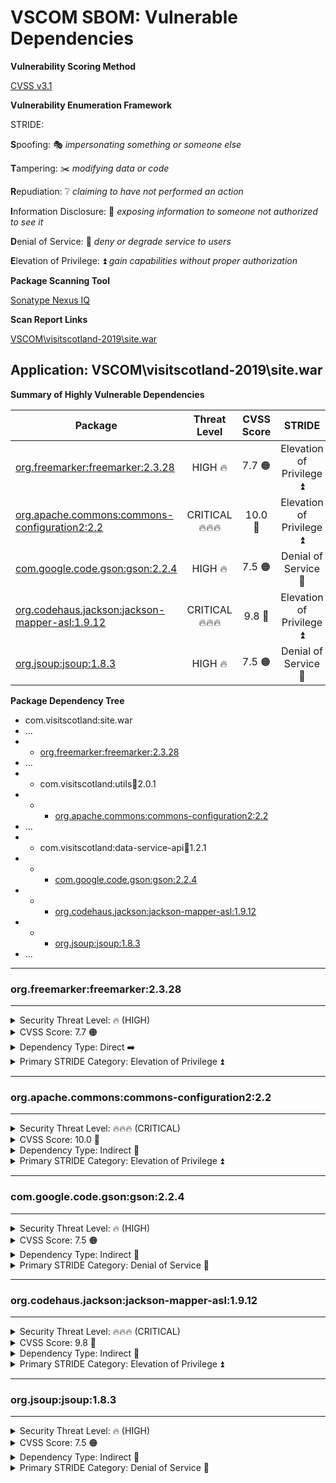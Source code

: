 # VSCOM SBOM: Vulnerable Dependencies

**Vulnerability Scoring Method**

[CVSS v3.1](https://www.first.org/cvss/calculator/3.1)

**Vulnerability Enumeration Framework**

STRIDE:

**S**poofing: 🎭 *impersonating something or someone else*

**T**ampering: ✂️ *modifying data or code*

**R**epudiation: ❔ *claiming to have not performed an action*

**I**nformation Disclosure: 👀 *exposing information to someone not authorized to see it*

**D**enial of Service: 🚫 *deny or degrade service to users*

**E**levation of Privilege: ⏫ *gain capabilities without proper authorization*

**Package Scanning Tool**

[Sonatype Nexus IQ](https://help.sonatype.com/iqserver/product-information/licensing-and-features)

**Scan Report Links**

[VSCOM\visitscotland-2019\site.war](https://iq.visitscotland.com/assets/index.html#/applicationReport/visitscotland-site/cc224f72876d4fa690926b4adf01db56/policy)

## Application: VSCOM\visitscotland-2019\site.war 

**Summary of Highly Vulnerable Dependencies**

| Package | Threat Level | CVSS Score | STRIDE | Dependency Type |
| ------- | :----------: | :--------: | :----: | :-------------: |
| [org.freemarker:freemarker:2.3.28](#orgfreemarkerfreemarker2328) | HIGH 🔥 | 7.7 🟠 | Elevation of Privilege ⏫ | Direct ➡️ |
| [org.apache.commons:commons-configuration2:2.2](#orgapachecommonscommons-configuration222) | CRITICAL 🔥🔥🔥 | 10.0 🔴 | Elevation of Privilege ⏫ | Indirect 🔀 |
| [com.google.code.gson:gson:2.2.4](#comgooglecodegsongson224) | HIGH 🔥 | 7.5 🟠 | Denial of Service 🚫 | Indirect 🔀 |
| [org.codehaus.jackson:jackson-mapper-asl:1.9.12](#orgcodehausjacksonjackson-mapper-asl1912) | CRITICAL 🔥🔥🔥 | 9.8 🔴 | Elevation of Privilege ⏫ | Indirect 🔀 |
| [org.jsoup:jsoup:1.8.3](#orgjsoupjsoup183) | HIGH 🔥 | 7.5 🟠 | Denial of Service 🚫 | Indirect 🔀 |

**Package Dependency Tree**

- com.visitscotland:site.war
- ...
- - [org.freemarker:freemarker:2.3.28](#orgfreemarkerfreemarker2328)
- ...
- - com.visitscotland:utils:jar:2.0.1
- - - [org.apache.commons:commons-configuration2:2.2](#orgapachecommonscommons-configuration222)
- ...
- - com.visitscotland:data-service-api:jar:1.2.1
- - - [com.google.code.gson:gson:2.2.4](#comgooglecodegsongson224)
- - - [org.codehaus.jackson:jackson-mapper-asl:1.9.12](#orgcodehausjacksonjackson-mapper-asl1912)
- - - [org.jsoup:jsoup:1.8.3](#orgjsoupjsoup183)
- ...

---

### org.freemarker:freemarker:2.3.28

---

<details>

  <summary>Security Threat Level: 🔥 (HIGH)</summary>

    Lorem ipsom dolor sit amet!

</details>

<details>

  <summary>CVSS Score: 7.7 🟠</summary>

    CVSS:3.1/AV:N/AC:H/PR:H/UI:N/S:C/C:H/I:H/A:N

</details>

<details>
  <summary>Dependency Type: Direct ➡️</summary>

    - VSCOM\visitscotland-2019\pom.xml
    - VSCOM\visitscotland-2019\repository-data\webfiles\pom.xml
    - VSCOM\visitscotland-2019\site\components\pom.xml

</details>

<details>
  <summary>Primary STRIDE Category: Elevation of Privilege ⏫</summary>

> Apache FreeMarker is vulnerable to Code Injection. The createUnsafeMethodsSet method in UnsafeMethods.class implements a deny list to prevent access to various unsafe methods. However the deny list does not include java.lang.ClassLoader.getResourceAsStream and java.security.ProtectionDomain.getClassLoader among other unsafe methods. An attacker with template editing permissions can use these methods as part of an attack to access files in the application's classpath and load references to arbitrary classes, ultimately resulting in potential arbitrary code execution.
>
> **Detection**
>
> The application is vulnerable by using this component.
>
> **Recommendation**
>
> We recommend upgrading to a version of this component that is not vulnerable to this specific issue. Additionally, while fixed versions may not be vulnerable to this specific issue, the ability to create and edit templates carries inherent security risks, and such permissions should only be given to trusted users.
>
> *Reference: https://freemarker.apache.org/docs/app_faq.html#faq_template_uploading_security*
>
> **Note**: If this component is included as a bundled/transitive dependency of another component, there may not be an upgrade path. In this instance, we recommend contacting the maintainers who included the vulnerable package. Alternatively, we recommend investigating alternative components or a potential mitigating control.
>
> **Root Cause**
> freemarker-2.3.28.jarfreemarker/ext/beans/UnsafeMethods.class[2.3.21, 2.3.30)
>
> **Advisories**
>
> Attack: https://ackcent.com/in-depth-freemarker-template-injection/
>
> Project: https://github.com/apache/freemarker/pull/62
>
> Project: https://issues.apache.org/jira/browse/FREEMARKER-124

</details>

---

### org.apache.commons:commons-configuration2:2.2

---

<details>

  <summary>Security Threat Level: 🔥🔥🔥 (CRITICAL)</summary>

    Lorem ipsom dolor sit amet!

</details>

<details>
  <summary>CVSS Score: 10.0 🔴</summary>

    CVSS:3.1/AV:N/AC:L/PR:N/UI:N/S:C/C:H/I:H/A:H

</details>

<details>

  <summary>Dependency Type: Indirect 🔀</summary>

    Parent Package: 
    
    com.visitscotland:utils:jar:2.0.1
    
    Parent Included By:
    
    - VSCOM\visitscotland-2019\site\pom.xml

</details>

<details>

  <summary>Primary STRIDE Category: Elevation of Privilege ⏫</summary>

> Apache Commons Configuration uses a third-party library to parse YAML files which by default allows the instantiation of classes if the YAML includes special statements. Apache Commons Configuration versions 2.2, 2.3, 2.4, 2.5, 2.6 did not change the default settings of this library. So if a YAML file was loaded from an untrusted source, it could therefore load and execute code out of the control of the host application.
>
> **Explanation**
>
> Apache Commons Configuration is vulnerable to Arbitrary Code Execution. The read() method in the YAMLConfiguration class fails to control class instantiation when loading YAML Files, allowing configurations with special statements to load and execute code. A remote attacker can craft a malicious YAML configuration to exploit this vulnerability and execute arbitrary code.
>
> **Detection**
>
> The application is vulnerable by using this component.
>
> **Recommendation**
>
> We recommend upgrading to a version of this component that is not vulnerable to this specific issue.
>
> **Note**: If this component is included as a bundled/transitive dependency of another component, there may not be an upgrade path. In this instance, we recommend contacting the maintainers who included the vulnerable package. Alternatively, we recommend investigating alternative components or a potential mitigating control.
>
> **Root Cause**
>
> commons-configuration2-2.2.jarorg/apache/commons/configuration2/YAMLConfiguration.class[2.2-RC1, 2.7-RC1)
>
> **Advisories**
>
> Third Party: https://www.openwall.com/lists/oss-security/2020/03/13/1

</details>

---

### com.google.code.gson:gson:2.2.4

---

<details>

  <summary>Security Threat Level: 🔥 (HIGH)</summary>

    Lorem ipsom dolor sit amet!

</details>

<details>

  <summary>CVSS Score: 7.5 🟠</summary>

    CVSS:3.1/AV:N/AC:L/PR:N/UI:N/S:U/C:N/I:N/A:H

</details>

<details>

  <summary>Dependency Type: Indirect 🔀</summary>

    Parent Package: 
    
    com.visitscotland:data-service-api:jar:1.2.1
    
    Parent Included By:
    
    - VSCOM\visitscotland-2019\cms\pom.xml
    - VSCOM\visitscotland-2019\pom.xml
    - VSCOM\visitscotland-2019\site\pom.xml

</details>

<details>

  <summary>Primary STRIDE Category: Denial of Service 🚫</summary>

> The gson package is vulnerable Deserialization of Untrusted Data. The serializable LazilyParsedNumber, LinkedHashTreeMap, and LinkedTreeMap classes permit unsafe deserialization due to use of the default Serializable.readObject() implementation. A remote attacker can exploit this vulnerability by serializing and supplying any of the aforementioned objects to an affected application. This will result in a Denial of Service (DoS) condition or other unexpected behavior when the malicious object is deserialized.
Detection
>
>The application is vulnerable by using this component if it deserializes LazilyParsedNumber, LinkedHashTreeMap, or LinkedTreeMap objects from untrusted sources.
>
> **Recommendation**
>
> We recommend upgrading to a version of this component that is not vulnerable to this specific issue.
>
> **Note**: If this component is included as a bundled/transitive dependency of another component, there may not be an upgrade path. In this instance, we recommend contacting the maintainers who included the vulnerable package. Alternatively, we recommend investigating alternative components or a potential mitigating control.
>
> **Root Cause**
>
> gson-2.2.4.jarcom/google/gson/internal/LazilyParsedNumber.class[2.2.3, 2.8.9)
>
> **Advisories**
>
> Project: https://github.com/google/gson/pull/1991

</details>

---

### org.codehaus.jackson:jackson-mapper-asl:1.9.12

---

<details>

  <summary>Security Threat Level: 🔥🔥🔥 (CRITICAL)</summary>

    Lorem ipsom dolor sit amet!

</details>

<details>

  <summary>CVSS Score: 9.8 🔴</summary>

    CVSS:3.1/AV:N/AC:L/PR:N/UI:N/S:U/C:H/I:H/A:H

</details>

<details>

  <summary>Dependency Type: Indirect 🔀</summary>

    Parent Package: 
    
    com.visitscotland:data-service-api:jar:1.2.1
    
    Parent Included By:

    - VSCOM\visitscotland-2019\cms\pom.xml
    - VSCOM\visitscotland-2019\pom.xml
    - VSCOM\visitscotland-2019\site\pom.xml

</details>

<details>

  <summary>Primary STRIDE Category: Elevation of Privilege ⏫</summary>

> A deserialization flaw was discovered in the jackson-databind, versions before 2.6.7.1, 2.7.9.1 and 2.8.9, which could allow an unauthenticated user to perform code execution by sending the maliciously crafted input to the readValue method of the ObjectMapper.
>
> **Explanation**
>
> jackson-databind is vulnerable to Remote Code Execution (RCE). The createBeanDeserializer() function in the BeanDeserializerFactory class allows untrusted Java objects to be deserialized. A remote attacker can exploit this by uploading a malicious serialized object that will result in RCE if the application attempts to deserialize it.
>
> **NOTE**: This vulnerability is also tracked by the Apache Struts team as S2-055
>
> **NOTE**: This CVE is a part of the series of CVEs (e.g. CVE-2019-16943, CVE-2017-15095, CVE-2017-17485, CVE-2018-5968, ...) that have been, and continue to be released by the Jackson Databind project, for the exact same deserialization vulnerability. To reduce unnecessary noise arising from duplicates and false positives, we have strategically implicated components so that they show the minimal number of CVEs necessary to represent the same vulnerability.
Detection
>
> The application is vulnerable by using this component, when default typing is enabled.
>
> **Note**: Spring Security has provided their own fix for this vulnerability (CVE-2017-4995). If this component is being used as part of Spring Security, then you are not vulnerable if you are running Spring Security 4.2.3.RELEASE or greater for 4.x or Spring Security 5.0.0.M2 or greater for 5.x.
>
> **Recommendation**
>
> Update: As of version 2.10.0, Jackson now provides a safe default typing solution that fully mitigates this vulnerability.
>
> Reference: https://medium.com/@cowtowncoder/jackson-2-10-features-cd880674d8a2
>
> In order to mitigate this vulnerability, we recommend upgrading to at least version 2.10.0 and changing any usages of enableDefaultTyping() to activateDefaultTyping().
>
> Alternatively, if upgrading is not a viable option, this vulnerability can be mitigated by disabling default typing. Instead, you will need to implement your own:
>
> > It is also possible to customize global defaulting, using ObjectMapper.setDefaultTyping(...) -- you just have to implement your own TypeResolverBuilder (which is not very difficult); and by doing so, can actually configure all aspects of type information. Builder itself is just a short-cut for building actual handlers.
>
> Reference: https://github.com/FasterXML/jackson-docs/wiki/JacksonPolymorphicDeserialization
>
> Examples of implementing your own typing can be found by looking at Spring Security's fix or this Stack Overflow article
>
> **Root Cause**
>
> jackson-mapper-asl-1.9.12.jarorg/codehaus/jackson/map/TypeDeserializer.class[1.5.0 , 1.9.13.redhat-00006)
>
> **Advisories**
>
> Project: https://github.com/FasterXML/jackson-databind/issues/1599
>
> Third Party: https://blog.sonatype.com/jackson-databind-remote-code-execution
>
> Third Party: https://blog.sonatype.com/jackson-databind-the-end-of-the-blacklist
>
> Third Party: https://bugzilla.redhat.com/show_bug.cgi?id=CVE-2017-7525

</details>

---

### org.jsoup:jsoup:1.8.3

---

<details>

  <summary>Security Threat Level: 🔥 (HIGH)</summary>

    Lorem ipsom dolor sit amet!

</details>

<details>

  <summary>CVSS Score: 7.5 🟠</summary>

    CVSS:3.1/AV:N/AC:L/PR:N/UI:N/S:U/C:N/I:N/A:H

</details>

<details>

  <summary>Dependency Type: Indirect 🔀</summary>

    Parent Package: 
    
    com.visitscotland:data-service-api:jar:1.2.1
    
    Parent Included By:

    - VSCOM\visitscotland-2019\cms\pom.xml
    - VSCOM\visitscotland-2019\pom.xml
    - VSCOM\visitscotland-2019\site\pom.xml

</details>

<details>

  <summary>Primary STRIDE Category: Denial of Service 🚫</summary>

> jsoup is a Java library for working with HTML. Those using jsoup versions prior to 1.14.2 to parse untrusted HTML or XML may be vulnerable to DOS attacks. If the parser is run on user supplied input, an attacker may supply content that causes the parser to get stuck (loop indefinitely until cancelled), to complete more slowly than usual, or to throw an unexpected exception. This effect may support a denial of service attack. The issue is patched in version 1.14.2. There are a few available workarounds. Users may rate limit input parsing, limit the size of inputs based on system resources, and/or implement thread watchdogs to cap and timeout parse runtimes.
>
> **Explanation**
>
> The jsoup is vulnerable due to Uncaught Exception. The appendTagName function in the Token.class incorrectly processes user input that contains unexpected characters in variable amounts. An attacker could leverage this behavior to crash the application by sending malformed input to the application, which may include multiple null characters.
>
> *Advisory Deviation Notice*: The Sonatype security research team discovered that the vulnerability is present from version 1.6.0 before 1.14.2, not all prior versions to 1.14.2 as the advisory states.
Detection
>
> The application is vulnerable by using this component.
>
> **Recommendation**
>
> We recommend upgrading to a version of this component that is not vulnerable to this specific issue.
>
> **Note**: If this component is included as a bundled/transitive dependency of another component, there may not be an upgrade path. In this instance, we recommend contacting the maintainers who included the vulnerable package. Alternatively, we recommend investigating alternative components or a potential mitigating control.
>
> **Root Cause**
>
> jsoup-1.8.3.jarorg/jsoup/parser/Token.class[1.6.0 , 1.14.2)
>
> **Advisories**
>
> Project: https://github.com/jhy/jsoup/security/advisories/GHSA-m72m-mhq2-9p6c

</details>

    